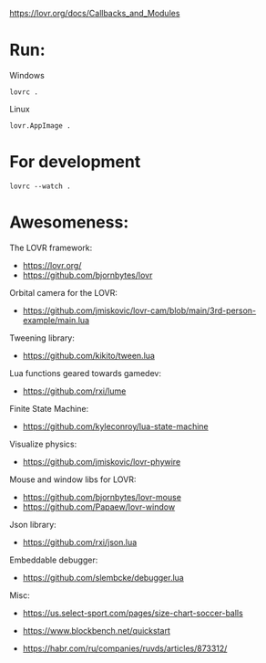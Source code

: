 https://lovr.org/docs/Callbacks_and_Modules

# Run:

Windows
```shell
lovrc .
```

Linux
```shell
lovr.AppImage .
```

# For development

```shell
lovrc --watch .
```

# Awesomeness:

The LOVR framework:
- https://lovr.org/
- https://github.com/bjornbytes/lovr

Orbital camera for the LOVR:
- https://github.com/jmiskovic/lovr-cam/blob/main/3rd-person-example/main.lua

Tweening library:
- https://github.com/kikito/tween.lua

Lua functions geared towards gamedev:
- https://github.com/rxi/lume

Finite State Machine:
- https://github.com/kyleconroy/lua-state-machine

Visualize physics:
- https://github.com/jmiskovic/lovr-phywire

Mouse and window libs for LOVR:
- https://github.com/bjornbytes/lovr-mouse
- https://github.com/Papaew/lovr-window

Json library:
- https://github.com/rxi/json.lua

Embeddable debugger:
- https://github.com/slembcke/debugger.lua

Misc:

- https://us.select-sport.com/pages/size-chart-soccer-balls

- https://www.blockbench.net/quickstart

- https://habr.com/ru/companies/ruvds/articles/873312/
